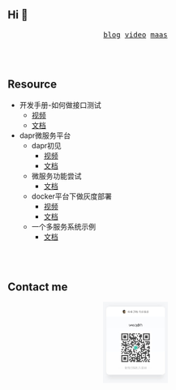 ## Hi 👋

<p align="center">
  <samp>
    <a href="https://wwqdrh.github.io">blog</a>
  </samp>
  <samp>
    <a href="https://space.bilibili.com/538676331">video</a>
  </samp>
  <samp>
    <a href="http://114.132.221.80/">maas</a>
  </samp>
</p>

<br />

<br />

## Resource

- 开发手册-如何做接口测试
  - [视频](https://www.bilibili.com/video/BV1fY411R7Dq/?share_source=copy_web&vd_source=7e061b9f0ecc7c6ef4ca5ea89c5733a2)
  - [文档](https://github.com/wwqdrh/broadcast/blob/main/how_api_test/README.md)
- dapr微服务平台
  - dapr初见
    - [视频](https://www.bilibili.com/video/BV1L24y1y75B/?share_source=copy_web&vd_source=7e061b9f0ecc7c6ef4ca5ea89c5733a2)
    - [文档](https://github.com/wwqdrh/broadcast/blob/main/use_dapr/01-start/docs.md)
  - 微服务功能尝试
    - [文档](https://github.com/wwqdrh/broadcast/blob/main/use_dapr/02-basic/docs.md)
  - docker平台下做灰度部署
    - [视频](https://www.bilibili.com/video/BV1c84y1k79a/)
    - [文档](https://github.com/wwqdrh/broadcast/blob/main/user_dapr/03-gray/docs.md)
  - 一个多服务系统示例
    - [文档](https://github.com/wwqdrh/broadcast/blob/main/use_dapr/04-doaapp/README.md)
<br />

<br />

## Contact me

<p align="center">
  <img width="128" src="./know-chat.jpg" />
</p>
